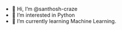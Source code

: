 - 👋 Hi, I’m @santhosh-craze
- 👀 I’m interested in Python
- 🌱 I’m currently learning Machine Learning.


<!---
santhosh-craze/santhosh-craze is a ✨ special ✨ repository because its `README.md` (this file) appears on your GitHub profile.
You can click the Preview link to take a look at your changes.
--->
